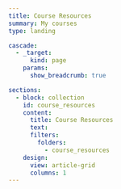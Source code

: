 ```yaml
---
title: Course Resources
summary: My courses
type: landing

cascade:
  - _target:
      kind: page
    params:
      show_breadcrumb: true

sections:
  - block: collection
    id: course_resources
    content:
      title: Course Resources
      text: 
      filters:
        folders:
          - course_resources
    design:
      view: article-grid
      columns: 1
---
```

